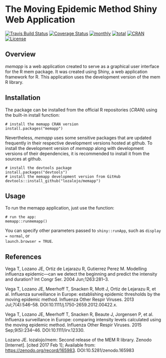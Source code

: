 # The Moving Epidemic Method Shiny Web Application

[![Travis Build Status](https://travis-ci.org/lozalojo/memapp.svg?branch=master)](https://travis-ci.org/lozalojo/memapp)
[![Coverage Status](https://img.shields.io/codecov/c/github/lozalojo/memapp/master.svg)](https://codecov.io/github/lozalojo/memapp?branch=master)
[![monthly](http://cranlogs.r-pkg.org/badges/memapp)](https://www.rpackages.io/package/memapp) 
[![total](http://cranlogs.r-pkg.org/badges/grand-total/memapp)](https://www.rpackages.io/package/memapp)
[![CRAN](http://www.r-pkg.org/badges/version/memapp?color=009999)](https://cran.r-project.org/package=memapp)
[![License](https://img.shields.io/badge/license-GPL%20%28%3E=%202%29-lightgrey.svg?style=flat)](http://www.gnu.org/licenses/gpl-2.0.html)

## Overview

*memapp* is a web application created to serve as a graphical user interface for the R mem package. It was created using Shiny, a web application framework for R. This application uses the development version of the mem R library.

## Installation

The package can be installed from the official R repositories (*CRAN*) using the built-in install function:

```
# install the memapp CRAN version
install.packages("memapp")
```

Nevertheless, *memapp* uses some sensitive packages that are updated frequently in their respective development versions hosted at github. To install the development version of *memapp* along with development versions of their dependencies, it is recommended to install it from the sources at github.

```
# install the devtools package
install.packages("devtools")
# install the memapp development version from GitHub
devtools::install_github("lozalojo/memapp")
```

## Usage

To run the memapp application, just use the function:

```
# run the app:
memapp::runmemapp()
```

You can specify other parameters passed to `shiny::runApp`, such as `display = normal`, or  
`launch.browser = TRUE`.

## References

Vega T, Lozano JE, Ortiz de Lejarazu R, Gutierrez Perez M. Modelling influenza epidemic—can we detect the beginning and predict the intensity and duration? Int Congr Ser. 2004 Jun;1263:281–3. 

Vega T, Lozano JE, Meerhoff T, Snacken R, Mott J, Ortiz de Lejarazu R, et al. Influenza surveillance in Europe: establishing epidemic thresholds by the moving epidemic method. Influenza Other Respir Viruses. 2013 Jul;7(4):546–58. DOI:10.1111/j.1750-2659.2012.00422.x.

Vega T, Lozano JE, Meerhoff T, Snacken R, Beaute J, Jorgensen P, et al. Influenza surveillance in Europe: comparing intensity levels calculated using the moving epidemic method. Influenza Other Respir Viruses. 2015 Sep;9(5):234–46. DOI:10.1111/irv.12330.

Lozano JE. lozalojo/mem: Second release of the MEM R library. Zenodo [Internet]. [cited 2017 Feb 1]; Available from: https://zenodo.org/record/165983. DOI:10.5281/zenodo.165983

